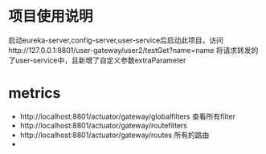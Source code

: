 # 项目使用说明
启动eureka-server,config-server,user-service后启动此项目，访问http://127.0.0.1:8801/user-gateway/user2/testGet?name=name 将请求转发的了user-service中，且新增了自定义参数extraParameter

# metrics

 - http://localhost:8801/actuator/gateway/globalfilters 查看所有filter
 - http://localhost:8801/actuator/gateway/routefilters
 - http://localhost:8801/actuator/gateway/routes 所有的路由
 - 